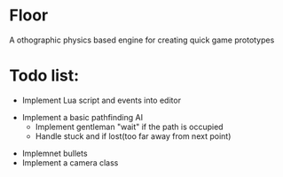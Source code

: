 # Floor 
A othographic physics based engine for creating quick game prototypes


# Todo list:
 * Implement Lua script and events into editor
 - Implement a  basic pathfinding AI
 	* Implement gentleman "wait" if the path is occupied
 	* Handle stuck and if lost(too far away from next point)
 * Implemnet bullets
 * Implement a camera class